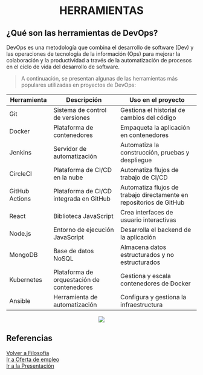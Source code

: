 <h1 align="center"> HERRAMIENTAS </h1>  

## ¿Qué son las herramientas de DevOps?  
DevOps es una metodología que combina el desarrollo de software (Dev) y las operaciones de tecnología de la información (Ops) para mejorar la colaboración y la productividad a través de la automatización de procesos en el ciclo de vida del desarrollo de software. 

>A continuación, se presentan algunas de las herramientas más populares utilizadas en proyectos de DevOps:  

| Herramienta | Descripción | Uso en el proyecto |
|---|---|---|
| Git | Sistema de control de versiones | Gestiona el historial de cambios del código |
| Docker | Plataforma de contenedores | Empaqueta la aplicación en contenedores |
| Jenkins | Servidor de automatización | Automatiza la construcción, pruebas y despliegue |
| CircleCI | Plataforma de CI/CD en la nube | Automatiza flujos de trabajo de CI/CD |
| GitHub Actions | Plataforma de CI/CD integrada en GitHub | Automatiza flujos de trabajo directamente en repositorios de GitHub |
| React | Biblioteca JavaScript | Crea interfaces de usuario interactivas |
| Node.js | Entorno de ejecución JavaScript | Desarrolla el backend de la aplicación |
| MongoDB | Base de datos NoSQL | Almacena datos estructurados y no estructurados |
| Kubernetes | Plataforma de orquestación de contenedores | Gestiona y escala contenedores de Docker |
| Ansible | Herramienta de automatización | Configura y gestiona la infraestructura |

<p align="center">
  <img src="https://github.com/pericoflow/Devops/blob/main/img/Devops3.jpg">
</p> 

## Referencias
[Volver a Filosofía](Filosofía_devops.md)  
[Ir a Oferta de empleo](Oferta_empleo.md)  
[Ir a la Presentación](README.md)  

